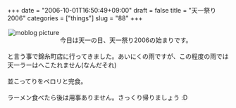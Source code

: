 +++
date = "2006-10-01T16:50:49+09:00"
draft = false
title = "天一祭り2006"
categories = ["things"]
slug = "88"
+++

<a href="https://keruru.net/images/451f7358c7626-20061001161114.jpg" rel="lightbox" ><img src="https://keruru.net/images/451f7358c7626-thumb_20061001161114.jpg" alt="moblog picture" title="moblogPicture" border="0" valign="top" align="left" vspace="2" hspace="2" /></a>
<!-- bodytext -->
<br />今日は天一の日、天一祭り2006の始まりです。<br /><br />と言う事で錦糸町店に行ってきました。あいにくの雨ですが、この程度の雨では天一ラーはへこたれません(なんだそれ)<br /><br />並こってりをペロリと完食。<br /><br />ラーメン食べたら後は用事ありません。さっくり帰りましょう :D<br />
<!-- bodytext end -->

